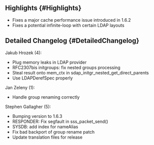 Highlights {#Highlights}
----------

-   Fixes a major cache performance issue introduced in 1.6.2
-   Fixes a potential infinite-loop with certain LDAP layouts

Detailed Changelog {#DetailedChangelog}
------------------

Jakub Hrozek (4):

-   Plug memory leaks in LDAP provider
-   RFC2307bis initgroups: fix nested groups processing
-   Steal result onto mem\_ctx in
    sdap\_initgr\_nested\_get\_direct\_parents
-   Use LDAPDerefSpec properly

Jan Zeleny (1):

-   Handle group renaming correctly

Stephen Gallagher (5):

-   Bumping version to 1.6.3
-   RESPONDER: Fix segfault in sss\_packet\_send()
-   SYSDB: add index for nameAlias
-   Fix bad backport of group rename patch
-   Update translation files for release

